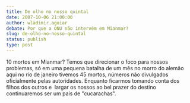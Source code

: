```yaml
---
title: De olho no nosso quintal
date: 2007-10-06 21:00:00
author: wladimir.aguiar
debate: Por que a ONU não intervém em Mianmar?
slug: de-olho-no-nosso-quintal
status: publish 
type: post
---
```


10 mortos em Mianmar? Temos que direcionar o foco para nossos problemas, só em uma pequena batalha de um mês no morro do alemão aqui no rio de janeiro tivemos 45 mortos, números não divulgados oficialmente pelas autoridades. Enquanto ficarmos tomando conta dos filhos dos outros e  largar os nossos ao bel prazer do destino continuaremos ser um pais de "cucarachas".
